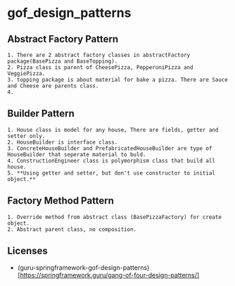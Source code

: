 # gof_design_patterns

## Abstract Factory Pattern

	1. There are 2 abstract factory classes in abstractFactory package(BasePizza and BaseTopping). 
	2. Pizza class is parent of CheesePizza, PepperoniPizza and VeggiePizza.
	3. topping package is about material for bake a pizza. There are Sauce and Cheese are parents class.
	4. 

## Builder Pattern

	1. House class is model for any house, There are fields, getter and setter only.
	2. HouseBuilder is interface class.
	3. ConcreteHouseBuilder and PrefabricatedHouseBuilder are type of HouseBuilder that seperate material to buld.
	4. ConstructionEngineer class is polymorphism class that build all house.
	5. **Using getter and setter, but don't use constructor to initial object.**

## Factory Method Pattern

    1. Override method from abstract class (BasePizzaFactory) for create object.
    2. Abstract parent class, no composition. 
## Licenses

- (guru-springframework-gof-design-patterns)[https://springframework.guru/gang-of-four-design-patterns/]


